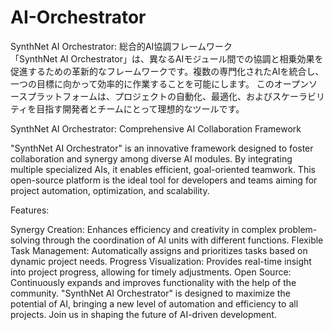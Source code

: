 # AI-Orchestrator
SynthNet AI Orchestrator: 総合的AI協調フレームワーク  
「SynthNet AI Orchestrator」は、異なるAIモジュール間での協調と相乗効果を促進するための革新的なフレームワークです。複数の専門化されたAIを統合し、一つの目標に向かって効率的に作業することを可能にします。
このオープンソースプラットフォームは、プロジェクトの自動化、最適化、およびスケーラビリティを目指す開発者とチームにとって理想的なツールです。

SynthNet AI Orchestrator: Comprehensive AI Collaboration Framework

"SynthNet AI Orchestrator" is an innovative framework designed to foster collaboration and synergy among diverse AI modules. By integrating multiple specialized AIs, it enables efficient, goal-oriented teamwork. This open-source platform is the ideal tool for developers and teams aiming for project automation, optimization, and scalability.

Features:

Synergy Creation: Enhances efficiency and creativity in complex problem-solving through the coordination of AI units with different functions.
Flexible Task Management: Automatically assigns and prioritizes tasks based on dynamic project needs.
Progress Visualization: Provides real-time insight into project progress, allowing for timely adjustments.
Open Source: Continuously expands and improves functionality with the help of the community.
"SynthNet AI Orchestrator" is designed to maximize the potential of AI, bringing a new level of automation and efficiency to all projects. Join us in shaping the future of AI-driven development.


